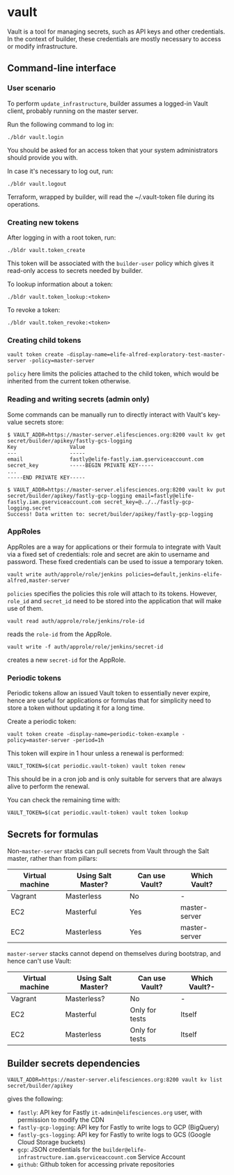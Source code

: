 # vault

Vault is a tool for managing secrets, such as API keys and other credentials. In the context of builder, these credentials are mostly necessary to access or modify infrastructure.

## Command-line interface

### User scenario

To perform `update_infrastructure`, builder assumes a logged-in Vault client, probably running on the master server.

Run the following command to log in:

`./bldr vault.login`

You should be asked for an access token that your system administrators should provide you with.

In case it's necessary to log out, run:

`./bldr vault.logout`

Terraform, wrapped by builder, will read the ~/.vault-token file during its operations.

### Creating new tokens

After logging in with a root token, run:

`./bldr vault.token_create`

This token will be associated with the `builder-user` policy which gives it read-only access to secrets needed by builder.

To lookup information about a token:

`./bldr vault.token_lookup:<token>`

To revoke a token:

`./bldr vault.token_revoke:<token>`

### Creating child tokens

```
vault token create -display-name=elife-alfred-exploratory-test-master-server -policy=master-server
```

`policy` here limits the policies attached to the child token, which would be inherited from the current token otherwise.


### Reading and writing secrets (admin only)

Some commands can be manually run to directly interact with Vault's key-value secrets store:

```
$ VAULT_ADDR=https://master-server.elifesciences.org:8200 vault kv get secret/builder/apikey/fastly-gcs-logging
Key                 Value
---                 -----
email               fastly@elife-fastly.iam.gserviceaccount.com
secret_key          -----BEGIN PRIVATE KEY-----
...
-----END PRIVATE KEY-----
```

```
$ VAULT_ADDR=https://master-server.elifesciences.org:8200 vault kv put secret/builder/apikey/fastly-gcp-logging email=fastly@elife-fastly.iam.gserviceaccount.com secret_key=@../../fastly-gcp-logging.secret
Success! Data written to: secret/builder/apikey/fastly-gcp-logging
```

### AppRoles

AppRoles are a way for applications or their formula to integrate with Vault via a fixed set of credentials: role and secret are akin to username and password. These fixed credentials can be used to issue a temporary token.

```
vault write auth/approle/role/jenkins policies=default,jenkins-elife-alfred,master-server
```

`policies` specifies the policies this role will attach to its tokens. However, `role_id` and `secret_id` need to be stored into the application that will make use of them.

```
vault read auth/approle/role/jenkins/role-id
```
reads the `role-id` from the AppRole.

```
vault write -f auth/approle/role/jenkins/secret-id
```
creates a new `secret-id` for the AppRole.


### Periodic tokens

Periodic tokens allow an issued Vault token to essentially never expire, hence are useful for applications or formulas that for simplicity need to store a token without updating it for a long time.

Create a periodic token:
```
vault token create -display-name=periodic-token-example -policy=master-server -period=1h
```

This token will expire in 1 hour unless a renewal is performed:

```
VAULT_TOKEN=$(cat periodic.vault-token) vault token renew
```

This should be in a cron job and is only suitable for servers that are always alive to perform the renewal.

You can check the remaining time with:

```
VAULT_TOKEN=$(cat periodic.vault-token) vault token lookup
```

## Secrets for formulas

Non-`master-server` stacks can pull secrets from Vault through the Salt master, rather than from pillars:

| Virtual machine | Using Salt Master? | Can use Vault? | Which Vault?  |
| --------------- | ------------------ | -------------- | ------------- |
| Vagrant         | Masterless         | No             | -             |
| EC2             | Masterful          | Yes            | master-server |
| EC2             | Masterless         | Yes            | master-server |

`master-server` stacks cannot depend on themselves during bootstrap, and hence can't use Vault:

| Virtual machine | Using Salt Master? | Can use Vault? | Which Vault?- |
| --------------- | ------------------ | -------------- | ------------- |
| Vagrant         | Masterless?        | No             | -             |
| EC2             | Masterful          | Only for tests | Itself        |
| EC2             | Masterless         | Only for tests | Itself        |

## Builder secrets dependencies

```
VAULT_ADDR=https://master-server.elifesciences.org:8200 vault kv list secret/builder/apikey
```
gives the following:

- `fastly`: API key for Fastly `it-admin@elifesciences.org` user, with permission to modify the CDN
- `fastly-gcp-logging`: API key for Fastly to write logs to GCP (BigQuery)
- `fastly-gcs-logging`: API key for Fastly to write logs to GCS (Google Cloud Storage buckets)
- `gcp`: JSON credentials for the `builder@elife-infrastructure.iam.gserviceaccount.com` Service Account
- `github`: Github token for accessing private repositories
